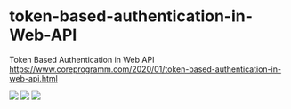 # token-based-authentication-in-Web-API
Token Based Authentication in Web API
https://www.coreprogramm.com/2020/01/token-based-authentication-in-web-api.html

<img src="https://user-images.githubusercontent.com/53593343/72222325-6df84400-3589-11ea-87b2-fef05fbe825f.png">
<img src="https://1.bp.blogspot.com/-MMrOjYL1xZU/XhIlwjqIqKI/AAAAAAAABJg/FSQon5trGuU2TopOSMHtSS8Zt0m-YQTSwCLcBGAsYHQ/s1600/CoreProgramm-Token-based-authentication_9.png">
<img src="https://1.bp.blogspot.com/-upflGygL-Q0/XhIr2PnXeXI/AAAAAAAABJs/CylZ-mIba4EbYUdRtuFHFptjWhLilbxcwCLcBGAsYHQ/s1600/CoreProgramm-Token-based-authentication_10.png">
